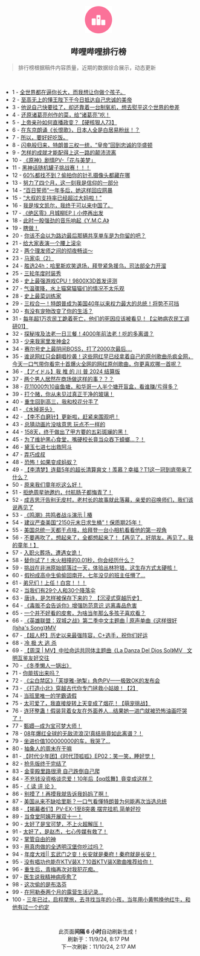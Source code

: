 <div align="center">
    <img src="./assets/icon_rank.png" alt="logo" />
    <h2>哔哩哔哩排行榜</h>
</div>

> 排行榜根据稿件内容质量，近期的数据综合展示，动态更新

<br />

<ul><li><span>1 - <a href=https://www.bilibili.com/BV13iDLYwEiu>全世界都在逼你长大，而我想让你做个孩子。</a></span></li><li><span>2 - <a href=https://www.bilibili.com/BV19PDGYxEqX>至高无上的懂王陛下于今日抵达自己忠诚的美帝</a></span></li><li><span>3 - <a href=https://www.bilibili.com/BV1TnD2YCEwu>他说自己快要挂了，却还靠着一台制氧机，想去熨平这个世界的参差</a></span></li><li><span>4 - <a href=https://www.bilibili.com/BV1vwDZYsEbY>还原诸葛亮创作的菜，给“诸葛亮”吃！</a></span></li><li><span>5 - <a href=https://www.bilibili.com/BV12nDGYyESt>上帝亲孙如何直播政变？【硬核狠人73】</a></span></li><li><span>6 - <a href=https://www.bilibili.com/BV18fD5Y4EfQ>在东京朗诵《长恨歌》，日本人全是白居易粉丝！？</a></span></li><li><span>7 - <a href=https://www.bilibili.com/BV1n7DSYGE41>所以，要好好吃饭。</a></span></li><li><span>8 - <a href=https://www.bilibili.com/BV16zD5YgE5C>闪电般归来，特朗普三权一统，“皇帝”回到忠诚的华盛顿</a></span></li><li><span>9 - <a href=https://www.bilibili.com/BV13WDTYME5u>怎样的成就才能配得上这一路的颠沛流离</a></span></li><li><span>10 - <a href=https://www.bilibili.com/BV14CDmY2Ei3>《原神》剧情PV-「花与美梦」</a></span></li><li><span>11 - <a href=https://www.bilibili.com/BV1DADMY6ELT>黑神话随机罐子挑战赛！！！</a></span></li><li><span>12 - <a href=https://www.bilibili.com/BV1nQD3YvEod>60%都找不到？偷拍你的针孔摄像头都藏在哪</a></span></li><li><span>13 - <a href=https://www.bilibili.com/BV1tNDSYnERo>努力了四个月，这一刻我是信仰的一部分</a></span></li><li><span>14 - <a href=https://www.bilibili.com/BV1GLDjYvEC4>“百日誓师”一年多后，她这样回应网暴</a></span></li><li><span>15 - <a href=https://www.bilibili.com/BV13eDmYXEtZ>“大叔的支持率已经超过大妈啦！”</a></span></li><li><span>16 - <a href=https://www.bilibili.com/BV1rxDgYYE5X>我是埃文凯尔，我终于可以来中国了。</a></span></li><li><span>17 - <a href=https://www.bilibili.com/BV14zD3YCE1s>《绝区零》月城柳EP丨小停再出发</a></span></li><li><span>18 - <a href=https://www.bilibili.com/BV1reD5YCEi3>此时一股强劲的音乐响起《Y.M.C.A》</a></span></li><li><span>19 - <a href=https://www.bilibili.com/BV1fZDVYMEG6>瞎做！</a></span></li><li><span>20 - <a href=https://www.bilibili.com/BV1ZBDGYAEtM>你该不会以为路边最后那辆共享单车是为你留的吧？</a></span></li><li><span>21 - <a href=https://www.bilibili.com/BV1ofD1YoEWF>给大家表演一个腰上滚伞</a></span></li><li><span>22 - <a href=https://www.bilibili.com/BV1K1DVY7E4C>两个理发师之间的彻夜畅谈～</a></span></li><li><span>23 - <a href=https://www.bilibili.com/BV12dDhYYEDC>马家屯（2）</a></span></li><li><span>24 - <a href=https://www.bilibili.com/BV1GeDSYhEVZ>胜选24h：哈里斯欢笑退场，拜登紧急援乌，司法部全力开溜</a></span></li><li><span>25 - <a href=https://www.bilibili.com/BV1LzDHYWEJa>三轮年度时装秀</a></span></li><li><span>26 - <a href=https://www.bilibili.com/BV1fwDjYVEKo>史上最强游戏CPU！9800X3D首发评测</a></span></li><li><span>27 - <a href=https://www.bilibili.com/BV16hDgYFEzg>气温骤降，水上猫窝猫猫们的情况不太乐观</a></span></li><li><span>28 - <a href=https://www.bilibili.com/BV17pDVYAETC>史上最菜训练家</a></span></li><li><span>29 - <a href=https://www.bilibili.com/BV1nfDSY5Evw>三权合一！特朗普成为美国40年以来权力最大的总统！将势不可挡</a></span></li><li><span>30 - <a href=https://www.bilibili.com/BV1SVDGYJEzf>有没有宠物改变了你的生活？</a></span></li><li><span>31 - <a href=https://www.bilibili.com/BV17jD1Y4EQp>每年超1万农民工跪着死亡，他们的死因应该被看见！【尘肺病农民工调研01】</a></span></li><li><span>32 - <a href=https://www.bilibili.com/BV14NDfYGEBE>探秘埃及法老一日三餐！4000年前法老！吃的多离谱？</a></span></li><li><span>33 - <a href=https://www.bilibili.com/BV1voDaYQE94>少来我家里发神金2</a></span></li><li><span>34 - <a href=https://www.bilibili.com/BV1ewDdY2E7m>赛尔号史上最阴间BOSS，打了2000次最后....</a></span></li><li><span>35 - <a href=https://www.bilibili.com/BV1jSDNYkEt4>谁说网红只会翻唱抄袭！这些网红早已经拿着自己的原创歌曲杀疯全网，今天一口气带你看完十首爆火全网的网红原创歌曲，你更喜欢哪一首呢？</a></span></li><li><span>36 - <a href=https://www.bilibili.com/BV1Q9DUYZEGX>【アイドル】我&nbsp;推&nbsp;的&nbsp;川&nbsp;普&nbsp;2024&nbsp;结算版</a></span></li><li><span>37 - <a href=https://www.bilibili.com/BV1wmD3YMErQ>两个男人居然在商场做这样的事？？？</a></span></li><li><span>38 - <a href=https://www.bilibili.com/BV1dCDGYfE66>花11000包10亩鱼塘，和华哥一人半个塘开盲盒，看谁赚/亏得多？</a></span></li><li><span>39 - <a href=https://www.bilibili.com/BV1E8D9YSE9b>打个赌，你从未见过真正干净的玻璃！</a></span></li><li><span>40 - <a href=https://www.bilibili.com/BV1ZUD8Y7E6P>重生回到高三，我和校花分手了</a></span></li><li><span>41 - <a href=https://www.bilibili.com/BV1jrDZYZE33>《水掉哥头》</a></span></li><li><span>42 - <a href=https://www.bilibili.com/BV1gEDUYXENU>【李不白磨针】更新啦，赶紧来围观吧！</a></span></li><li><span>43 - <a href=https://www.bilibili.com/BV1F6D5Y6EAN>总猜动画片没啥意思&nbsp;玩点不一样的</a></span></li><li><span>44 - <a href=https://www.bilibili.com/BV1PqDTYbEma>158天，终于做出了甲方要的五彩斑斓的黑！</a></span></li><li><span>45 - <a href=https://www.bilibili.com/BV1hnSdY6E2E>为了维护黑心食堂，嘴硬校长竟当众吞下蟑螂…？！</a></span></li><li><span>46 - <a href=https://www.bilibili.com/BV1vCD2YoEWs>黛玉七进七出救阿斗</a></span></li><li><span>47 - <a href=https://www.bilibili.com/BV1u6DSY4Emo>弄巧成叔</a></span></li><li><span>48 - <a href=https://www.bilibili.com/BV154DmYtEpM>恐怖！如果变成蚂蚁？</a></span></li><li><span>49 - <a href=https://www.bilibili.com/BV1EHDSYzEJR>【李清梦】连载5年的超长清算爽文！羡慕？幸福？T1这一冠到底带来了什么？</a></span></li><li><span>50 - <a href=https://www.bilibili.com/BV1KjDhYcE8N>原来我们童年吃这么好！</a></span></li><li><span>51 - <a href=https://www.bilibili.com/BV1LTDUYcEDs>拒绝周星驰邀约，付航肠子都悔青了！</a></span></li><li><span>52 - <a href=https://www.bilibili.com/BV1wGDfYqEye>成吉思汗告别无皮村，老村长的故事就此落幕，亲爱的召唤师们，我们该说再见了</a></span></li><li><span>53 - <a href=https://www.bilibili.com/BV1VuDZYDE9L>《鸣潮》共鸣者战斗演示&nbsp;|&nbsp;椿</a></span></li><li><span>54 - <a href=https://www.bilibili.com/BV1NCDVYUEYW>建议严查美国“2150元末日求生桶”！保质期25年！</a></span></li><li><span>55 - <a href=https://www.bilibili.com/BV1WdDSYjEm4>美国总统一天都干点啥，给拜登一台小相机看看他的第一视角</a></span></li><li><span>56 - <a href=https://www.bilibili.com/BV1XZyFYuE6t>不要再吹了，想起来了，全都想起来了！【再见了，好朋友。再见了，我的童年！】</a></span></li><li><span>57 - <a href=https://www.bilibili.com/BV1abD3YnE2B>入职火葬场，遭遇女诡！</a></span></li><li><span>58 - <a href=https://www.bilibili.com/BV1XQDvYQEjn>替你试了！水火相撞的0.01秒，你会经历什么？</a></span></li><li><span>59 - <a href=https://www.bilibili.com/BV1ziDWYPEgj>挑战在非洲原始部落过一天，体验丛林狩猎，这生存方式太硬核！</a></span></li><li><span>60 - <a href=https://www.bilibili.com/BV1bgDdY3EXE>假扮成高中生偷偷回南开，七年没见的班主任懵了…</a></span></li><li><span>61 - <a href=https://www.bilibili.com/BV1piDUY3Ea9>弟兄们！上任！白宫！！！</a></span></li><li><span>62 - <a href=https://www.bilibili.com/BV1q2DUYYEap>当我们有29个人和30个降落伞</a></span></li><li><span>63 - <a href=https://www.bilibili.com/BV1SUDhYMEaX>唐诗，是怎样被保存下来的？&nbsp;【沉浸式穿越历史】</a></span></li><li><span>64 - <a href=https://www.bilibili.com/BV1mJDdYNEMV>《毒贩不会告诉你》增强防范意识&nbsp;远离毒品危害</a></span></li><li><span>65 - <a href=https://www.bilibili.com/BV1qFDZYoEdH>一个并不好看的皮套，为啥当年那么多孩子喜欢看？</a></span></li><li><span>66 - <a href=https://www.bilibili.com/BV1Y4D1YSEgU>《英雄联盟：双城之战》第二季中文主题曲&nbsp;|&nbsp;原声单曲《这样很好(Isha&#39;s&nbsp;Song)》MV</a></span></li><li><span>67 - <a href=https://www.bilibili.com/BV1CtDUY1ERs>【超人杯】历史以来最强阵容，C+选手，祝你们好运</a></span></li><li><span>68 - <a href=https://www.bilibili.com/BV1uCDSYsEM2>冷&nbsp;极&nbsp;大&nbsp;逃&nbsp;杀</a></span></li><li><span>69 - <a href=https://www.bilibili.com/BV1ooDuYpEtm>【周深&nbsp;|&nbsp;MV】中拉命运共同体主题曲《La&nbsp;Danza&nbsp;Del&nbsp;Dios&nbsp;Sol》MV&nbsp;&nbsp;&nbsp;文明互鉴友好交往</a></span></li><li><span>70 - <a href=https://www.bilibili.com/BV1XoDUYdEPP>《冬季懒人一锅出》</a></span></li><li><span>71 - <a href=https://www.bilibili.com/BV19iSoYEE9q>你能拔出来吗？</a></span></li><li><span>72 - <a href=https://www.bilibili.com/BV1KBD3Y5Etg>《尘白禁区》「芙提雅-驰掣」角色PV——极致OK的发布会</a></span></li><li><span>73 - <a href=https://www.bilibili.com/BV1WmD3YME3W>《打造小北》穿越古代你专门拯救小姑娘！【2】</a></span></li><li><span>74 - <a href=https://www.bilibili.com/BV1zYDgYZE5k>当班里唯一的学霸请假</a></span></li><li><span>75 - <a href=https://www.bilibili.com/BV1UED5Y9E8d>太可爱了，我直接旋转上天变成了烟花！【萌宠挑战】</a></span></li><li><span>76 - <a href=https://www.bilibili.com/BV1eKDZYQEqn>连环整蛊！假装背着女友在外面养人…结果她一进门就被恐怖油画吓哭了！</a></span></li><li><span>77 - <a href=https://www.bilibili.com/BV17jD1Y4EYh>甄嬛—成为宝可梦大师！</a></span></li><li><span>78 - <a href=https://www.bilibili.com/BV1BGSZY9ENm>08年爆红全球的无敌流浪汉!真结局竟如此离谱？！</a></span></li><li><span>79 - <a href=https://www.bilibili.com/BV1E7DVYiEEb>坐进价值100000000的车，我哭了…</a></span></li><li><span>80 - <a href=https://www.bilibili.com/BV1Y9SkY6Exs>抽象人的周末在干嘛</a></span></li><li><span>81 - <a href=https://www.bilibili.com/BV1gfDZYjEAs>【时代少年团】《时代顶呱呱》EP02：笑一笑，睡好觉！</a></span></li><li><span>82 - <a href=https://www.bilibili.com/BV194DVY8ErT>抢先版终于完结了</a></span></li><li><span>83 - <a href=https://www.bilibili.com/BV1y4DUYjERn>金銮殿里路很滑&nbsp;自己跌倒自己爬</a></span></li><li><span>84 - <a href=https://www.bilibili.com/BV136DSYtEm4>不充钱没资格谈恋爱！10年后【qq炫舞】竟变成这样？</a></span></li><li><span>85 - <a href=https://www.bilibili.com/BV1pMDmY6Eho>《&nbsp;读&nbsp;评&nbsp;论&nbsp;》</a></span></li><li><span>86 - <a href=https://www.bilibili.com/BV1YUD2YWEVT>别摸了！再摸我就告诉我妈妈了啊！</a></span></li><li><span>87 - <a href=https://www.bilibili.com/BV1NyD3YgE3Q>美国从来不缺哈里斯？一口气看懂特朗普为何能再次当选总统</a></span></li><li><span>88 - <a href=https://www.bilibili.com/BV1d2DZYsEz8>【揭幕者们】PV-EX-1至8突袭&nbsp;摆完挂机&nbsp;简单好抄</a></span></li><li><span>89 - <a href=https://www.bilibili.com/BV1McDmYjEdt>当食堂阿姨开展双十一！</a></span></li><li><span>90 - <a href=https://www.bilibili.com/BV1cUD3YqEhj>太好了是宝可梦，不上火超解压！</a></span></li><li><span>91 - <a href=https://www.bilibili.com/BV1reDUYrEZy>太好了，是赵杰，七心传媒有救了！</a></span></li><li><span>92 - <a href=https://www.bilibili.com/BV1VtDmYoEyP>掌管自由的神</a></span></li><li><span>93 - <a href=https://www.bilibili.com/BV1A2DoYiEd3>用真肉做的全透明汉堡你吃过吗？</a></span></li><li><span>94 - <a href=https://www.bilibili.com/BV18YDaYuEF5>年度大戏||&nbsp;玄武门之变！长安就是秦府！秦府就是长安！</a></span></li><li><span>95 - <a href=https://www.bilibili.com/BV1CYD5Y5EKV>没有唱功也能在KTV装X？10首KTV装X歌曲推荐给你！</a></span></li><li><span>96 - <a href=https://www.bilibili.com/BV1BCDUYvEZz>重生后，青梅再次对我犯花痴。</a></span></li><li><span>97 - <a href=https://www.bilibili.com/BV1q2DjYVEaW>医生说我精神病痊愈了</a></span></li><li><span>98 - <a href=https://www.bilibili.com/BV14cDmYLEkP>这次偷的是布洛芬</a></span></li><li><span>99 - <a href=https://www.bilibili.com/BV1xbSdYNEfU>在阿勒泰两个月的露营生活记录…</a></span></li><li><span>100 - <a href=https://www.bilibili.com/BV1rGD1YFEbS>三年已过，启程摩旅，去寻找当年的小孩，当年用小黄鸭换他红牛，和他有过一个约定</a></span></li></ul>

<br />

<p align=center>此页面<strong>间隔 6 小时</strong>自动刷新生成！<br>刷新于：11/9/24, 8:17 PM<br>下一次刷新：11/10/24, 2:17 AM</p>